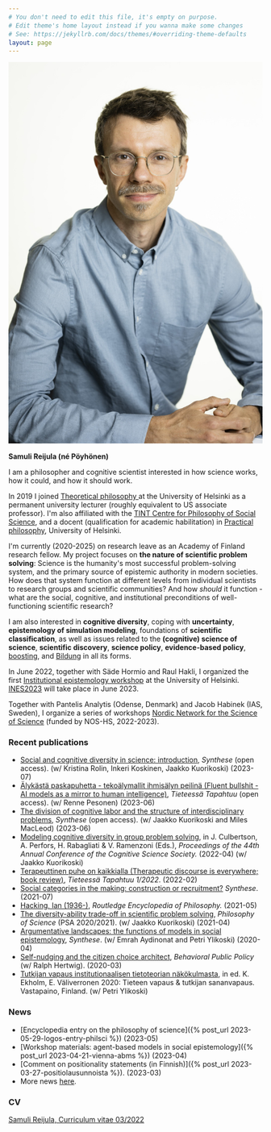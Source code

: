 ```yaml
---
# You don't need to edit this file, it's empty on purpose.
# Edit theme's home layout instead if you wanna make some changes
# See: https://jekyllrb.com/docs/themes/#overriding-theme-defaults
layout: page
---
```

<img class="pull-right" src="/assets/reijula-2023-09.jpg"  alt="Samuli Reijula. Photo by Veikko Somerpuro" title="Samuli Reijula"/>

**Samuli Reijula (né Pöyhönen)**

I am a philosopher and cognitive scientist interested in how science works, how it could, and how it should work.

In 2019 I joined <a href="https://www.helsinki.fi/en/faculty-of-arts/research/disciplines/philosophy-history-and-art/philosophy" target="_blank">Theoretical philosophy </a> at the University of Helsinki as a permanent university lecturer (roughly equivalent to US associate professor). I'm also affiliated with the <a href="http://www.helsinki.fi/tint/" target="_blank">TINT Centre for Philosophy of Social Science</a>, and a docent (qualification for academic habilitation) in <a href="https://www.helsinki.fi/en/faculty-social-sciences/research/disciplines-and-research-centres/practical-philosophy" target="_blank">Practical philosophy</a>, University of Helsinki.

I'm currently (2020-2025) on research leave as an Academy of Finland research fellow. My project focuses on **the nature of scientific problem solving**: Science is the humanity's most successful problem-solving system, and the primary source of epistemic authority in modern societies. How does that system function at different levels from individual scientists to research groups and scientific communities? And how *should* it function - what are the social, cognitive, and institutional preconditions of well-functioning scientific research?

I am also interested in **cognitive diversity**, coping with **uncertainty**, **epistemology of simulation modeling**, foundations of **scientific classification**, as well as issues related to the **(cognitive) science of science**, **scientific discovery**, **science policy**, **evidence-based policy**, <a href="https://www.scienceofboosting.org/" target="_blank">boosting</a>, and <a href="https://en.wikipedia.org/wiki/Bildung" target="_blank">Bildung</a> in all its forms.

In June 2022, together with Säde Hormio and Raul Hakli, I organized the first <a href="https://blogs.helsinki.fi/institutional-epistemology/" target="_blank">Institutional epistemology workshop</a> at the University of Helsinki. <a href="https://www.institutionalepistemology.net" target="_blank">INES2023</a> will take place in June 2023.

Together with Pantelis Analytis (Odense, Denmark) and Jacob Habinek (IAS, Sweden), I organize a series of workshops <a href="https://www.nordicscisci.net" target="_blank">Nordic Network for the Science of Science</a> (funded by NOS-HS, 2022-2023).

### Recent publications

- <a href="https://t.co/Ilq36gNS4p" target="_blank">Social and cognitive diversity in science: introduction</a>, *Synthese* (open access). (w/ Kristina Rolin, Inkeri Koskinen, Jaakko Kuorikoski) (2023-07)
- <a href="https://journal.fi/tt/article/view/131066/79967" target="_blank">Älykästä paskapuhetta - tekoälymallit ihmisälyn peilinä (Fluent bullshit - AI models as a mirror to human intelligence)</a>, *Tieteessä Tapahtuu* (open access). (w/ Renne Pesonen) (2023-06)
- <a href="https://doi.org/10.1007/s11229-023-04193-4" target="_blank">The division of cognitive labor and the structure of interdisciplinary problems</a>, *Synthese* (open access). (w/ Jaakko Kuorikoski and Miles MacLeod) (2023-06)
- <a href="https://escholarship.org/content/qt84g365px/qt84g365px.pdf" target="_blank">Modeling cognitive diversity in group problem solving</a>, in J. Culbertson, A. Perfors, H. Rabagliati & V. Ramenzoni (Eds.), *Proceedings of the 44th Annual Conference of the Cognitive Science Society.* (2022-04) (w/ Jaakko Kuorikoski)
- <a href="https://www.tieteessatapahtuu.fi/numerot/1-2022/terapeuttinen-puhe-kaikkialla-artikkelikokoelma-tarkastelee-sen-vaikutuksia" target="_blank">Terapeuttinen puhe on kaikkialla (Therapeutic discourse is everywhere; book review)</a>, *Tieteessä Tapahtuu 1/2022*. (2022-02)
- <a href="https://link.springer.com/content/pdf/10.1007/s11229-021-03334-x.pdf" target="_blank">Social categories in the making: construction or recruitment?</a> *Synthese*. (2021-07)
- <a href="https://philpapers.org/archive/REIHI.pdf" target="_blank">Hacking, Ian (1936-)</a>, *Routledge Encyclopedia of Philosophy.* (2021-05)
- <a href="http://philsci-archive.pitt.edu/18645/" target="_blank">The diversity-ability trade-off in scientific problem solving</a>, *Philosophy of Science* (PSA 2020/2021). (w/ Jaakko Kuorikoski) (2021-04)
- <a href="http://philsci-archive.pitt.edu/17067/" target="_blank">Argumentative landscapes: the functions of models in social epistemology</a>, *Synthese*. (w/ Emrah Aydinonat and Petri Ylikoski) (2020-04)
- <a href="https://osf.io/preprints/socarxiv/24dwn/" target="_blank">Self-nudging and the citizen choice architect</a>, *Behavioral Public Policy* (w/ Ralph Hertwig). (2020-03)
- <a href="https://tuhat.helsinki.fi/ws/portalfiles/portal/136646649/reijula_ja_ylikoski2020_institutionaalinen_tietoteoria.pdf" target="_blank">Tutkijan vapaus institutionaalisen tietoteorian näkökulmasta</a>, in ed. K. Ekholm, E. Väliverronen 2020: Tieteen vapaus & tutkijan sananvapaus. Vastapaino, Finland. (w/ Petri Ylikoski)

### News

- [Encyclopedia entry on the philosophy of science]({% post_url 2023-05-29-logos-entry-philsci %}) (2023-05)
- [Workshop materials: agent-based models in social epistemology]({% post_url 2023-04-21-vienna-abms %}) (2023-04)
- [Comment on positionality statements (in Finnish)]({% post_url 2023-03-27-positiolausunnoista %}). (2023-03)
- More news [here](log.md).

### CV

<a href="/assets/samuliCV_2022-03.pdf" target="_blank">Samuli Reijula, Curriculum vitae 03/2022</a>
